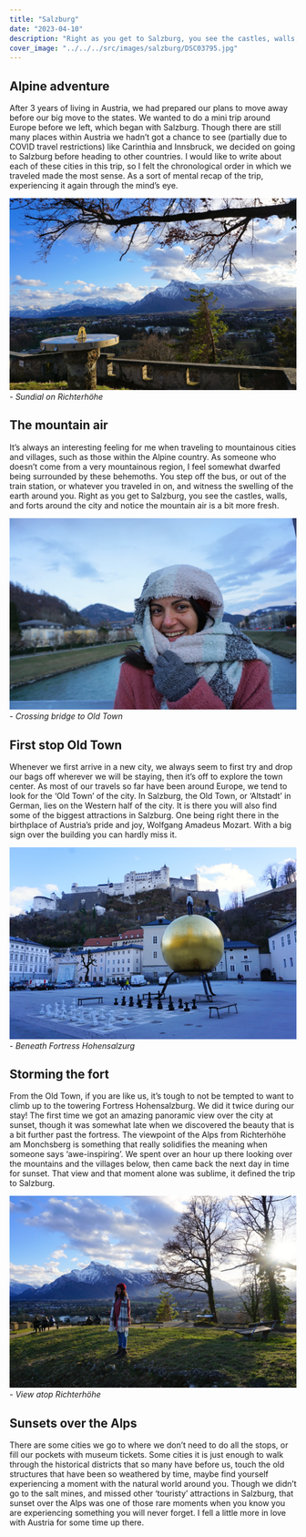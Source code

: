 ```yaml
---
title: "Salzburg"
date: "2023-04-10"
description: "Right as you get to Salzburg, you see the castles, walls, and forts around the city and notice the mountain air is a bit more fresh."
cover_image: "../../../src/images/salzburg/DSC03795.jpg"
---
```


## Alpine adventure

After 3 years of living in Austria, we had prepared our plans to move away before our big move to the states. We wanted to do a mini trip around Europe before we left, which began with Salzburg. Though there are still many places within Austria we hadn’t got a chance to see (partially due to COVID travel restrictions) like Carinthia and Innsbruck, we decided on going to Salzburg before heading to other countries. I would like to write about each of these cities in this trip, so I felt the chronological order in which we traveled made the most sense. As a sort of mental recap of the trip, experiencing it again through the mind’s eye.

![Sundial and Mountains](../../../src/images/salzburg/IMG-3833.jpg) - _Sundial on Richterhöhe_

## The mountain air

It’s always an interesting feeling for me when traveling to mountainous cities and villages, such as those within the Alpine country. As someone who doesn’t come from a very mountainous region, I feel somewhat dwarfed being surrounded by these behemoths. You step off the bus, or out of the train station, or whatever you traveled in on, and witness the swelling of the earth around you. Right as you get to Salzburg, you see the castles, walls, and forts around the city and notice the mountain air is a bit more fresh.

![Mel on bridge](../../../src/images/salzburg/IMG-3830.jpg) - _Crossing bridge to Old Town_

## First stop Old Town

Whenever we first arrive in a new city, we always seem to first try and drop our bags off wherever we will be staying, then it’s off to explore the town center. As most of our travels so far have been around Europe, we tend to look for the ‘Old Town’ of the city. In Salzburg, the Old Town, or ‘Altstadt’ in German, lies on the Western half of the city. It is there you will also find some of the biggest attractions in Salzburg. One being right there in the birthplace of Austria’s pride and joy, Wolfgang Amadeus Mozart. With a big sign over the building you can hardly miss it.

![Hohensalzburg](../../../src/images/salzburg/IMG-3831.jpg) - _Beneath Fortress Hohensalzurg_

## Storming the fort

From the Old Town, if you are like us, it’s tough to not be tempted to want to climb up to the towering Fortress Hohensalzburg. We did it twice during our stay! The first time we got an amazing panoramic view over the city at sunset, though it was somewhat late when we discovered the beauty that is a bit further past the fortress. The viewpoint of the Alps from Richterhöhe am Monchsberg is something that really solidifies the meaning when someone says ‘awe-inspiring’. We spent over an hour up there looking over the mountains and the villages below, then came back the next day in time for sunset. That view and that moment alone was sublime, it defined the trip to Salzburg.

![Richterhöhe](../../../src/images/salzburg/IMG-3829.jpg) - _View atop Richterhöhe_

## Sunsets over the Alps

There are some cities we go to where we don’t need to do all the stops, or fill our pockets with museum tickets. Some cities it is just enough to walk through the historical districts that so many have before us, touch the old structures that have been so weathered by time, maybe find yourself experiencing a moment with the natural world around you. Though we didn’t go to the salt mines, and missed other ‘touristy’ attractions in Salzburg, that sunset over the Alps was one of those rare moments when you know you are experiencing something you will never forget. I fell a little more in love with Austria for some time up there.
